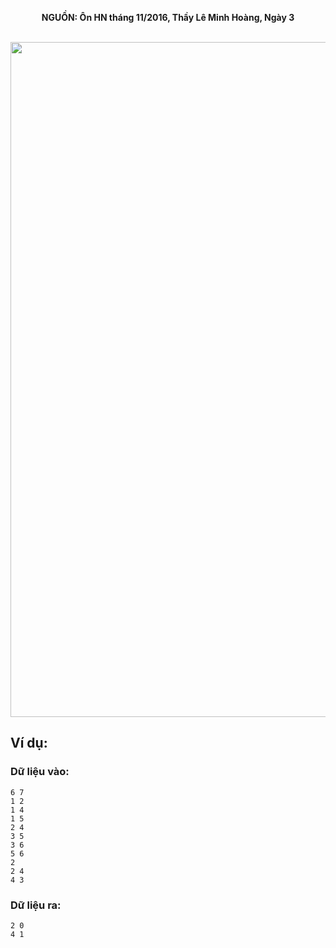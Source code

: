 **<center>NGUỒN: Ôn HN tháng 11/2016, Thầy Lê Minh Hoàng, Ngày 3</center>**
<br>

<img src="/images/problems/1047/cnet.svg" width=1080px>

## Ví dụ:
### Dữ liệu vào:
```
6 7
1 2
1 4
1 5
2 4
3 5
3 6
5 6
2
2 4
4 3
```

### Dữ liệu ra:
```
2 0
4 1
```